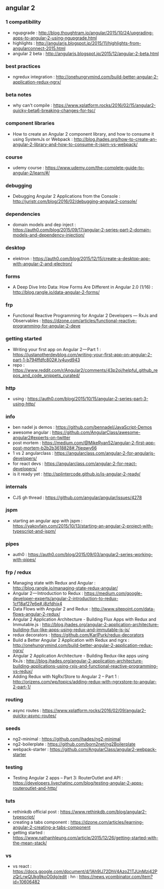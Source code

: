 ## angular 2

### 1 compatibility
- ngupgrade : http://blog.thoughtram.io/angular/2015/10/24/upgrading-apps-to-angular-2-using-ngupgrade.html
- highlights : http://angularjs.blogspot.jp/2015/11/highlights-from-angularconnect-2015.html
- angular 2 beta : http://angularjs.blogspot.jp/2015/12/angular-2-beta.html

### best practices
- ngredux integration : http://onehungrymind.com/build-better-angular-2-application-redux-ngrx/

### beta notes
- why can't compile : https://www.xplatform.rocks/2016/02/15/angular2-quicky-beta6-breaking-changes-for-tsc/

### component libraries
- How to create an Angular 2 component library, and how to consume it using SystemJs or Webpack : http://blog.jhades.org/how-to-create-an-angular-2-library-and-how-to-consume-it-jspm-vs-webpack/

### course
- udemy course : https://www.udemy.com/the-complete-guide-to-angular-2/learn/#/

### debugging
- Debugging Angular 2 Applications from the Console : http://juristr.com/blog/2016/02/debugging-angular2-console/

### dependencies
- domain models and dep inject : https://auth0.com/blog/2015/09/17/angular-2-series-part-2-domain-models-and-dependency-injection/

### desktop
- elektron : https://auth0.com/blog/2015/12/15/create-a-desktop-app-with-angular-2-and-electron/

### forms
- A Deep Dive Into Data: How Forms Are Different in Angular 2.0 (1/16) : http://blog.rangle.io/data-angular-2-forms/

### frp
- Functional Reactive Programming for Angular 2 Developers — RxJs and Observables : https://dzone.com/articles/functional-reactive-programming-for-angular-2-deve

### getting started
- Writing your first app on Angular 2 — Part 1 : https://justanotherdevblog.com/writing-your-first-app-on-angular-2-part-1-b794ffdfc802#.ly4uyd943
- repo : https://www.reddit.com/r/Angular2/comments/43p2oi/helpful_github_repos_and_code_snippets_curated/

### http
- using : https://auth0.com/blog/2015/10/15/angular-2-series-part-3-using-http/

### info
- ben nadel js demos : https://github.com/bennadel/JavaScript-Demos
- awesome angular : https://github.com/AngularClass/awesome-angular2#experts-on-twitter
- post mortem : https://medium.com/@MikeRyan52/angular-2-first-app-post-mortem-b2b2b3618828#.7tieqwy66
- 1 vs 2 angularclass : https://angularclass.com/angular-2-for-angularjs-developers/
- for react devs : https://angularclass.com/angular-2-for-react-developers/
- is it ready yet : http://splintercode.github.io/is-angular-2-ready/

### internals
- CJS gh thread : https://github.com/angular/angular/issues/4278

### jspm
- starting an angular app with jspm : https://yakovfain.com/2015/10/13/starting-an-angular-2-project-with-typescript-and-jspm/

### pipes
- auth0 : https://auth0.com/blog/2015/09/03/angular2-series-working-with-pipes/

### frp / redux
- Managing state with Redux and Angular : http://blog.rangle.io/managing-state-redux-angular/
- Angular 2 — Introduction to Redux : https://medium.com/google-developer-experts/angular-2-introduction-to-redux-1cf18af27e6e#.i8zfdhix4
- Data Flows with Angular 2 and Redux : http://www.sitepoint.com/data-flows-angular-2-redux/
- Angular 2 Application Architecture - Building Flux Apps with Redux and Immutable.js : http://blog.jhades.org/angular-2-application-architecture-building-flux-like-apps-using-redux-and-immutable-js-js/
- redux decorators : https://github.com/KarlPurk/redux-decorators
- Build a Better Angular 2 Application with Redux and ngrx : http://onehungrymind.com/build-better-angular-2-application-redux-ngrx/
- Angular 2 Application Architecture - Building Redux-like apps using RxJs : http://blog.jhades.org/angular-2-application-architecture-building-applications-using-rxjs-and-functional-reactive-programming-vs-redux/
- Adding Redux with NgRx/Store to Angular 2 – Part 1 : http://orizens.com/wp/topics/adding-redux-with-ngrxstore-to-angular-2-part-1/

### routing
- async routes : https://www.xplatform.rocks/2016/02/09/angular2-quicky-async-routes/

### seeds
- ng2-minimal : https://github.com/jhades/ng2-minimal
- ng2-boilerplate : https://github.com/born2net/ng2Boilerplate
- webpack-starter : https://github.com/AngularClass/angular2-webpack-starter

### testing
- Testing Angular 2 apps – Part 3: RouterOutlet and API : https://developers.livechatinc.com/blog/testing-angular-2-apps-routeroutlet-and-http/

### tuts
- rethinkdb official post : https://www.rethinkdb.com/blog/angular2-typescript/
- creating a tabs component : https://dzone.com/articles/learning-angular-2-creating-a-tabs-component
- getting started : https://www.nathanhleung.com/article/2015/12/26/getting-started-with-the-mean-stack/

### vs
- vs react : https://docs.google.com/document/d/1Ah9IJ72DhV4AzoZ1TJUnMzj42PzQrLrwQUkg9koO0dg/edit : hn : https://news.ycombinator.com/item?id=10606482
